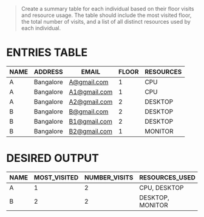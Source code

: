 > Create a summary table for each individual based on their floor visits and resource usage. 
The table should include the most visited floor, the total number of visits, and a list of all distinct resources used by each individual.

# ENTRIES TABLE
|NAME|ADDRESS  |EMAIL       |FLOOR|RESOURCES|
|----|---------|------------|-----|---------|
|A   |Bangalore|A@gmail.com |1    |CPU      |
|A   |Bangalore|A1@gmail.com|1    |CPU      |
|A   |Bangalore|A2@gmail.com|2    |DESKTOP  |
|B   |Bangalore|B@gmail.com |2    |DESKTOP  |
|B   |Bangalore|B1@gmail.com|2    |DESKTOP  |
|B   |Bangalore|B2@gmail.com|1    |MONITOR  |

# DESIRED OUTPUT
|NAME|MOST_VISITED|NUMBER_VISITS|RESOURCES_USED  |
|----|------------|-------------|----------------|
|A   |1           |2            |CPU, DESKTOP    |
|B   |2           |2            |DESKTOP, MONITOR|
